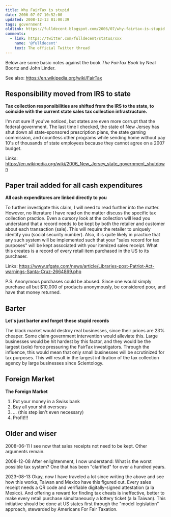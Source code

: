 ```yaml
---
title: Why FairTax is stupid
date: 2006-07-07 10:52:00
updated: 2008-12-13 01:00:39
tags: government
oldlink: https://fulldecent.blogspot.com/2006/07/why-fairtax-is-stupid.html
comments:
  - link: https://twitter.com/fulldecent/status/xxx
    name: '@fulldecent'
    text: The official Twitter thread
---
```


Below are some basic notes against the book *The FairTax Book* by Neal Boortz and John Linder.

See also: https://en.wikipedia.org/wiki/FairTax

## Responsibility moved from IRS to state

**Tax collection responsibilities are shifted from the IRS to the state, to coincide with the current state sales tax collection infrastructure.**

I'm not sure if you've noticed, but states are even more corrupt that the federal government. The last time I checked, the state of New Jersey has shut down all state-sponsored prescription plans, the state gaming commission, and countless other programs while sending home without pay 10's of thousands of state employees because they cannot agree on a 2007 budget.

Links: https://en.wikipedia.org/wiki/2006_New_Jersey_state_government_shutdown

## Paper trail added for all cash expenditures

**All cash expenditures are linked directly to you**

To further investigate this claim, I will need to read further into the matter. However, no literature I have read on the matter discuss the specific tax collection practice. Even a cursory look at the collection will lead you understand that a record needs to be kept by both the retailer and customer about each transaction (sale). This will require the retailer to uniquely identify you (social security number). Also, it is quite likely in practice that any such system will be implemented such that your "sales record for tax purposes" will be kept associated with your itemized sales receipt. What this creates is a record of every retail item purchased in the US to its purchaser.

Links: https://www.sfgate.com/news/article/Libraries-post-Patriot-Act-warnings-Santa-Cruz-2664869.php

P.S. Anonymous purchases could be abused. Since one would simply purchase all but $10,000 of products anonymously, be considered poor, and have that money returned.

## Barter

**Let's just barter and forget these stupid records**

The black market would destroy real businesses, since their prices are 23% cheaper. Some claim government intervention would alleviate this. Large businesses would be hit hardest by this factor, and they would be the largest (sole) force pressuring the FairTax investigators. Through the influence, this would mean that only small businesses will be scrutinized for tax purposes. This will result in the largest infiltration of the tax collection agency by large businesses since Scientology.

## Foreign Market

**The Foreign Market**

1. Put your money in a Swiss bank
2. Buy all your shit overseas
3. ... (this step isn't even necessary)
4. Profit!!!

## Older and wiser

2008-06-11 I see now that sales receipts not need to be kept. Other arguments remain.

2008-12-08 After enlightenment, I now understand: What is the worst possible tax system? One that has been "clarified" for over a hundred years.

2023-08-13 Okay, now I have traveled a lot since writing the above and see how this works, Taiwan and Mexico have this figured out. Every sales receipt needs a QR code and verifiable digitally-signed attestation (a la Mexico). And offering a reward for finding tax cheats is ineffective, better to make every retail purchase simultaneously a lottery ticket (a la Taiwan). This initiative should be done at US states first through the "model legislation" approach, stewarded by Americans For Fair Taxation.
